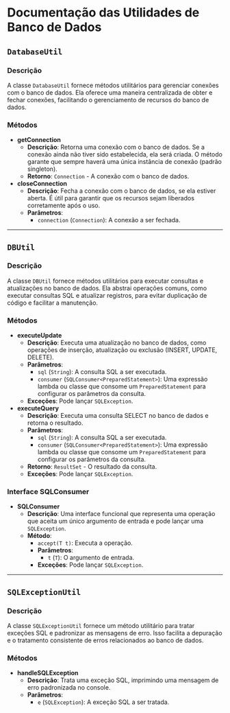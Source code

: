 # Documentação das Utilidades de Banco de Dados

## `DatabaseUtil`

### Descrição

A classe `DatabaseUtil` fornece métodos utilitários para gerenciar conexões com o banco de dados. Ela oferece uma maneira centralizada de obter e fechar conexões, facilitando o gerenciamento de recursos do banco de dados.

### Métodos

- **getConnection**
    - **Descrição**: Retorna uma conexão com o banco de dados. Se a conexão ainda não tiver sido estabelecida, ela será criada. O método garante que sempre haverá uma única instância de conexão (padrão singleton).
    - **Retorno**: `Connection` - A conexão com o banco de dados.
- **closeConnection**
    - **Descrição**: Fecha a conexão com o banco de dados, se ela estiver aberta. É útil para garantir que os recursos sejam liberados corretamente após o uso.
    - **Parâmetros**:
        - `connection` (`Connection`): A conexão a ser fechada.

---

## `DBUtil`

### Descrição

A classe `DBUtil` fornece métodos utilitários para executar consultas e atualizações no banco de dados. Ela abstrai operações comuns, como executar consultas SQL e atualizar registros, para evitar duplicação de código e facilitar a manutenção.

### Métodos

- **executeUpdate**
    - **Descrição**: Executa uma atualização no banco de dados, como operações de inserção, atualização ou exclusão (INSERT, UPDATE, DELETE).
    - **Parâmetros**:
        - `sql` (`String`): A consulta SQL a ser executada.
        - `consumer` (`SQLConsumer<PreparedStatement>`): Uma expressão lambda ou classe que consome um `PreparedStatement` para configurar os parâmetros da consulta.
    - **Exceções**: Pode lançar `SQLException`.
- **executeQuery**
    - **Descrição**: Executa uma consulta SELECT no banco de dados e retorna o resultado.
    - **Parâmetros**:
        - `sql` (`String`): A consulta SQL a ser executada.
        - `consumer` (`SQLConsumer<PreparedStatement>`): Uma expressão lambda ou classe que consome um `PreparedStatement` para configurar os parâmetros da consulta.
    - **Retorno**: `ResultSet` - O resultado da consulta.
    - **Exceções**: Pode lançar `SQLException`.

### Interface SQLConsumer

- **SQLConsumer**
    - **Descrição**: Uma interface funcional que representa uma operação que aceita um único argumento de entrada e pode lançar uma `SQLException`.
    - **Método**:
        - `accept(T t)`: Executa a operação.
        - **Parâmetros**:
            - `t` (`T`): O argumento de entrada.
        - **Exceções**: Pode lançar `SQLException`.

---

## `SQLExceptionUtil`

### Descrição

A classe `SQLExceptionUtil` fornece um método utilitário para tratar exceções SQL e padronizar as mensagens de erro. Isso facilita a depuração e o tratamento consistente de erros relacionados ao banco de dados.

### Métodos

- **handleSQLException**
    - **Descrição**: Trata uma exceção SQL, imprimindo uma mensagem de erro padronizada no console.
    - **Parâmetros**:
        - `e` (`SQLException`): A exceção SQL a ser tratada.